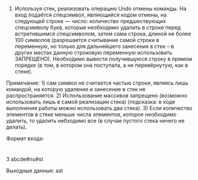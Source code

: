 1. Используя стек, реализовать операцию Undo отмены команды.
На вход подаётся спецсимвол, являющийся кодом отмены, на следующей строке — число: количество предшествующих спецсимволу букв,
которые необходимо удалить в строке перед встретившимся спецсимволом, затем сама строка, длиной не более 100 символов (разрешается считывание самой строки в переменную,
но только для дальнейшего занесения в стек – в других местах данную строковую переменную использовать ЗАПРЕЩЕНО).
Необходимо вывести получившуюся строку в прямом порядке (в том, в котором она поступала, а не перевёрнутую, как в стеке).
 
Примечание: 1) сам символ не считается частью строки, являясь лишь командой, на которую удаление и занесение в стек не распространяется.
            2) Использование массивов запрещено (возможно использовать лишь в самой реализации стека) (подсказка: в ходе выполнения работы можно использовать два стека).
            3) Если количество элементов в стеке меньше числа элементов, которое необходимо удалить, то удалить небходимо все (в случае пустого стека ничего не делать).
 
Формат входа:
#
3
abcde#nu#st
 
Выходные данные:
ast
